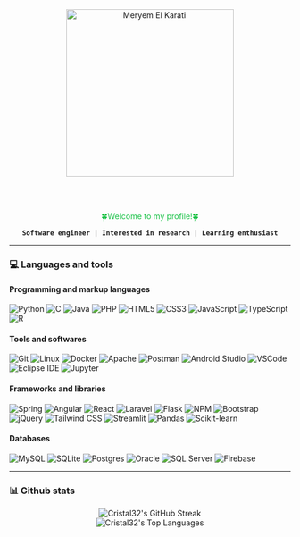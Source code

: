 <div align="center">
  <a href="https://github.com/Cristal32">
    <img src="https://github.com/Cristal32/Cristal32/assets/114748477/7e9404e4-fba7-4bf3-ae79-9b9ff50b60a0" alt="Meryem El Karati" width="300px" />
  </a>

  <br><br>

  <p>
    <dev style="color: #19c246">🍀Welcome to my profile!🍀</dev>
  </p>
  
  **``Software engineer | Interested in research | Learning enthusiast``**
</div>

<!--![](https://github-trophies.vercel.app/?username=Cristal32)-->

---

### 💻 Languages and tools

#### Programming and markup languages

![Python](https://img.shields.io/badge/Python-3670A0?style=flat&logo=python&logoColor=ffdd54)
![C](https://img.shields.io/badge/C-A8B9CC.svg?style=flat&logo=c&logoColor=white)
![Java](https://img.shields.io/badge/Java-F80000.svg?style=flat&logo=openjdk&logoColor=white)
![PHP](https://img.shields.io/badge/PHP-%23777BB4.svg?style=flat&logo=php&logoColor=white)
![HTML5](https://img.shields.io/badge/HTML5-%23E34F26.svg?style=flat&logo=html5&logoColor=white)
![CSS3](https://img.shields.io/badge/CSS3-%231572B6.svg?style=flat&logo=css3&logoColor=white)
![JavaScript](https://img.shields.io/badge/Javascript-%23323330.svg?style=flat&logo=javascript&logoColor=%23F7DF1E)
![TypeScript](https://img.shields.io/badge/Typescript-%23007ACC.svg?style=flat&logo=typescript&logoColor=white)
![R](https://img.shields.io/badge/R-%23276DC3.svg?style=flat&logo=r&logoColor=white)

#### Tools and softwares

![Git](https://img.shields.io/badge/Git-F05032.svg?style=flat&logo=git&logoColor=white)
![Linux](https://img.shields.io/badge/Linux-%23323330.svg?style=flat&logo=linux&logoColor=FCC624)
![Docker](https://img.shields.io/badge/Docker-%230db7ed.svg?style=flat&logo=docker&logoColor=white)
![Apache](https://img.shields.io/badge/Apache-D22128.svg?style=flat&logo=apache&logoColor=white)
![Postman](https://img.shields.io/badge/Postman-FF6C37.svg?style=flat&logo=postman&logoColor=white)
![Android Studio](https://img.shields.io/badge/Android%20Studio-1976D2.svg?style=flat&logo=android-studio&logoColor=3DDC84)
![VSCode](https://img.shields.io/badge/VSCode-2F80ED.svg?style=flat&logo=visual-studio-code&logoColor=white)
![Eclipse IDE](https://img.shields.io/badge/Eclipse%20IDE-2C2255.svg?style=flat&logo=eclipse-ide&logoColor=F7941E)
![Jupyter](https://img.shields.io/badge/Jupyter-4D4D4D.svg?style=flat&logo=jupyter&logoColor=F37626)

#### Frameworks and libraries

![Spring](https://img.shields.io/badge/Spring-6DB33F.svg?style=flat&logo=spring&logoColor=white)
![Angular](https://img.shields.io/badge/Angular-%23DD0031.svg?style=flat&logo=angular&logoColor=white)
![React](https://img.shields.io/badge/React-%2320232a.svg?style=flat&logo=react&logoColor=%2361DAFB)
![Laravel](https://img.shields.io/badge/Laravel-%23FF2D20.svg?style=flat&logo=laravel&logoColor=white)
![Flask](https://img.shields.io/badge/Flask-%23000.svg?style=flat&logo=flask&logoColor=white)
![NPM](https://img.shields.io/badge/NPM-%23CB3837.svg?style=flat&logo=npm&logoColor=white)
![Bootstrap](https://img.shields.io/badge/Bootstrap-7952B3.svg?style=flat&logo=bootstrap&logoColor=white)
![jQuery](https://img.shields.io/badge/jQuery-%230769AD.svg?style=flat&logo=jquery&logoColor=white)
![Tailwind CSS](https://img.shields.io/badge/Tailwind%20CSS-06B6D4.svg?style=flat&logo=tailwind-css&logoColor=white)
![Streamlit](https://img.shields.io/badge/Streamlit-FF4B4B.svg?style=flat&logo=streamlit&logoColor=white)
![Pandas](https://img.shields.io/badge/Pandas-150458.svg?style=flat&logo=pandas&logoColor=white)
![Scikit-learn](https://img.shields.io/badge/Scikit%20learn-005C99.svg?style=flat&logo=scikit-learn&logoColor=F7931E)

#### Databases

![MySQL](https://img.shields.io/badge/MySQL-4479A1.svg?style=flat&logo=mysql&logoColor=white) 
![SQLite](https://img.shields.io/badge/SQLite-003B57.svg?style=flat&logo=sqlite&logoColor=74C0FC) 
![Postgres](https://img.shields.io/badge/PostgreSQL-%23316192.svg?style=flat&logo=postgresql&logoColor=white)
![Oracle](https://img.shields.io/badge/Oracle%20DB-F80000.svg?style=flat&logo=oracle&logoColor=white)
![SQL Server](https://img.shields.io/badge/SQL%20Server-737373.svg?style=flat&logo=sql-server&logoColor=A91D22)
![Firebase](https://img.shields.io/badge/Firebase-DD2C00.svg?style=flat&logo=firebase&logoColor=FFCA28)

---

### 📊 Github stats

<p align="center">
  <!-- <img src="https://github-readme-stats.vercel.app/api?username=Cristal32" alt="Cristal32's GitHub Stats" /> -->
  <img src="https://github-readme-streak-stats.herokuapp.com/?user=Cristal32&theme=default&hide_border=false" alt="Cristal32's GitHub Streak" /><br/>
  <img src="https://github-readme-stats.vercel.app/api/top-langs/?username=Cristal32&theme=default&hide_border=false&include_all_commits=true&count_private=true&layout=compact" alt="Cristal32's Top Languages" />
</p>
